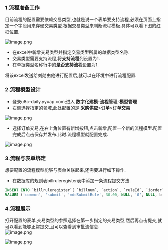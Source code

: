 <a name="XsMv7"></a>
### 1.流程准备工作
目前流程的配置需要依赖交易类型,也就是说一个表单要支持流程,必须在页面上指定一个字段用来存储交易类型.根据交易类型来判断流程模板.具体可以看下图的红框位置.

![image.png](http://design.yonyoucloud.com/static/yuque/0/2019/png/219446/1566711199985-f9e63023-652f-4d33-bb08-3581e7e4b4ec.png#align=left&display=inline&height=293&name=image.png&originHeight=585&originWidth=2892&size=138260&status=done&width=1446)

- 在excel中新增交易类型并指定交易类型所属的单据类型名称.
- 交易类型需要支持流程,将**支持流程**列设置为1.
- 在单据类型名称行中的**是否支持流程**设置为1.

将该excel发送给刘勋由他进行配置后,就可以在环境中进行流程配置.
<a name="y62hB"></a>
### 2.流程模型设计

- 登录u8c-daily.yyuap.com;进入 **数字化建模**-**流程管理**-**模型管理**
- 右侧选择指定的领域,此处配置的是 **采购供应**>**订单**>**订单交易**

![image.png](http://design.yonyoucloud.com/static/yuque/0/2019/png/219446/1566711703025-70568190-e625-4eb4-b427-94b3c263b63f.png#align=left&display=inline&height=446&name=image.png&originHeight=891&originWidth=986&size=76018&status=done&width=493)

- 选择订单交易,在右上角位置有新增按钮,点击新增,配置一个新的流程模型.配置完成后点击保存并发布.此时.流程模型就配置完成.

![image.png](http://design.yonyoucloud.com/static/yuque/0/2019/png/219446/1566711778166-26bc9ee8-f2cb-4f04-b1e4-c36f8c347d2b.png#align=left&display=inline&height=403&name=image.png&originHeight=806&originWidth=1739&size=87790&status=done&width=869.5)

<a name="FZcyJ"></a>
### 3.流程与表单绑定
想要配置的流程模型能够与表单关联起来,还需要进行如下操作.

- 在数据库的规则表billruleregister表中添加一条流程提交方法.
```sql
INSERT INTO `billruleregister`( `billnum`, `action`, `ruleId`, `iorder`, `overrule`, `tenant_id`, `key`, `isSystem`, `url`, `isSync`, `isAsyn`, `config`) 
VALUES ('common', 'submit', 'mddSubmitRule', 30.00, NULL, '0', NULL, b'1', NULL, 0, 0, NULL);
```

<a name="5P9i2"></a>
### 4.流程展示
打开配置的表单,交易类型的参照选择在第一步指定的交易类型,然后再点击提交,就可以看到能够正常提交,且可以查看到审批流信息.<br />![image.png](http://design.yonyoucloud.com/static/yuque/0/2019/png/219446/1566712245758-5c18525d-c08b-4449-8d05-5929f7bdc950.png#align=left&display=inline&height=163&name=image.png&originHeight=325&originWidth=3820&size=73261&status=done&width=1910)

![image.png](http://design.yonyoucloud.com/static/yuque/0/2019/png/219446/1566712262532-ee7f0525-cf52-4edb-8ced-4ffb282c8f57.png#align=left&display=inline&height=520&name=image.png&originHeight=1039&originWidth=1709&size=124737&status=done&width=854.5)